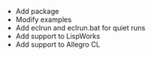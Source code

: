 * Add package
* Modify examples
* Add eclrun and eclrun.bat for quiet runs
* Add support to LispWorks
* Add support to Allegro CL
